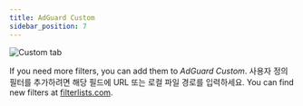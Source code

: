 ```yaml
---
title: AdGuard Custom
sidebar_position: 7
---
```


![Custom tab](https://cdn.adtidy.org/public/Adguard/Blog/AG_for_Safari_in-depth_review/AGCustom.png)

If you need more filters, you can add them to _AdGuard Custom_. 사용자 정의 필터를 추가하려면 해당 필드에 URL 또는 로컬 파일 경로를 입력하세요. You can find new filters at [filterlists.com](https://filterlists.com/).
